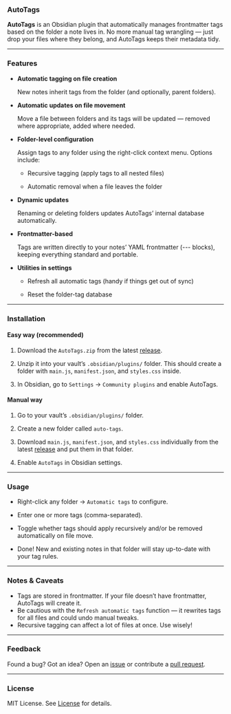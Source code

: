 ### AutoTags

**AutoTags** is an Obsidian plugin that automatically manages frontmatter tags based on the folder a note lives in. No more manual tag wrangling — just drop your files where they belong, and AutoTags keeps their metadata tidy.

---

### Features
- **Automatic tagging on file creation**

  New notes inherit tags from the folder (and optionally, parent folders).

- **Automatic updates on file movement**

  Move a file between folders and its tags will be updated — removed where appropriate, added where needed.

- **Folder-level configuration**

  Assign tags to any folder using the right-click context menu. Options include:

	- Recursive tagging (apply tags to all nested files)

	- Automatic removal when a file leaves the folder

- **Dynamic updates**

  Renaming or deleting folders updates AutoTags’ internal database automatically.

- **Frontmatter-based**

  Tags are written directly to your notes’ YAML frontmatter (--- blocks), keeping everything standard and portable.

- **Utilities in settings**

	- Refresh all automatic tags (handy if things get out of sync)

	- Reset the folder-tag database

---

### Installation

#### Easy way (recommended)

1. Download the `AutoTags.zip` from the latest [release](https://github.com/thisisozy/obsidian-auto-tags/releases).

2. Unzip it into your vault’s `.obsidian/plugins/` folder. This should create a folder with `main.js`, `manifest.json`, and `styles.css` inside.

3. In Obsidian, go to `Settings` → `Community plugins` and enable AutoTags.

#### Manual way

1. Go to your vault’s `.obsidian/plugins/` folder.

2. Create a new folder called `auto-tags`.

3. Download `main.js`, `manifest.json`, and `styles.css` individually from the latest [release](https://github.com/thisisozy/obsidian-auto-tags/releases) and put them in that folder.

4. Enable `AutoTags` in Obsidian settings.

---

### Usage

- Right-click any folder → `Automatic tags` to configure.

- Enter one or more tags (comma-separated).

- Toggle whether tags should apply recursively and/or be removed automatically on file move.

- Done! New and existing notes in that folder will stay up-to-date with your tag rules.

---

### Notes & Caveats
- Tags are stored in frontmatter. If your file doesn’t have frontmatter, AutoTags will create it.
- Be cautious with the `Refresh automatic tags` function — it rewrites tags for all files and could undo manual tweaks.
- Recursive tagging can affect a lot of files at once. Use wisely!

---

### Feedback
Found a bug? Got an idea? Open an [issue](https://github.com/thisisozy/obsidian-auto-tags/issues) or contribute a [pull request](https://github.com/thisisozy/obsidian-auto-tags/pulls).

---

### License
MIT License. See [License](./LICENSE) for details.
